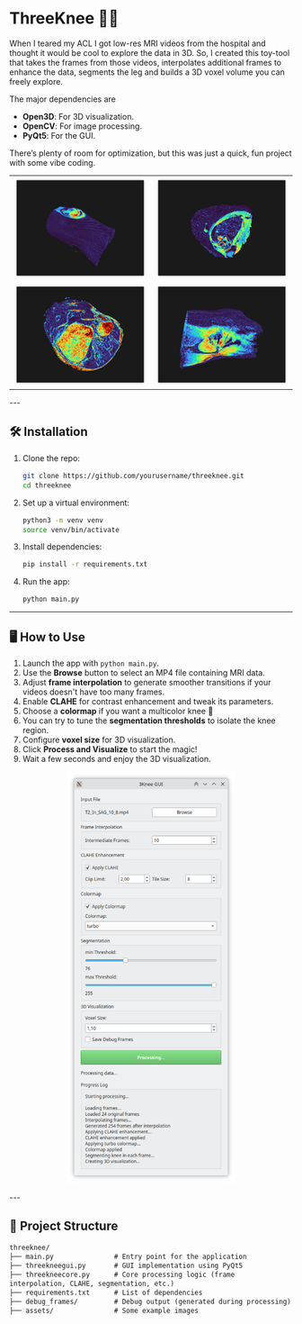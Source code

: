 # ThreeKnee 🦵🎥

When I teared my ACL I got low-res MRI videos from the hospital and thought it would be cool to explore the data in 3D. So, I created this toy-tool that takes the frames from those videos, interpolates additional frames to enhance the data, segments the leg and builds a 3D voxel volume you can freely explore.

The major dependencies are

- **Open3D**: For 3D visualization.
- **OpenCV**: For image processing.
- **PyQt5**: For the GUI.

There’s plenty of room for optimization, but this was just a quick, fun project with some vibe coding.

<table> <tr> <td><img src="assets/Screenshot1.png" width="100%"></td> <td><img src="assets/Screenshot2.png" width="100%"></td> </tr> <tr> <td><img src="assets/Screenshot3.png" width="100%"></td> <td><img src="assets/Screenshot4.png" width="100%"></td> </tr> </table> 
---

## 🛠️ Installation

1. Clone the repo:
   ```bash
   git clone https://github.com/yourusername/threeknee.git
   cd threeknee
   ```

2. Set up a virtual environment:
   ```bash
   python3 -m venv venv
   source venv/bin/activate
   ```

3. Install dependencies:
   ```bash
   pip install -r requirements.txt
   ```

4. Run the app:
   ```bash
   python main.py
   ```

---

## 🖥️ How to Use

1. Launch the app with `python main.py`.
2. Use the **Browse** button to select an MP4 file containing MRI data.
3. Adjust **frame interpolation** to generate smoother transitions if your videos doesn't have too many frames.
4. Enable **CLAHE** for contrast enhancement and tweak its parameters.
5. Choose a **colormap** if you want a multicolor knee 🌈
6. You can try to tune the **segmentation thresholds** to isolate the knee region.
7. Configure **voxel size** for 3D visualization.
4. Click **Process and Visualize** to start the magic!
5. Wait a few seconds and enjoy the 3D visualization.

<p align="center"> <img src="assets/ScreenshotGUI.png" width="300px"> </p>
---

## 📂 Project Structure

```
threeknee/
├── main.py               # Entry point for the application
├── threekneegui.py       # GUI implementation using PyQt5
├── threekneecore.py      # Core processing logic (frame interpolation, CLAHE, segmentation, etc.)
├── requirements.txt      # List of dependencies
├── debug_frames/         # Debug output (generated during processing)
├── assets/               # Some example images
```
